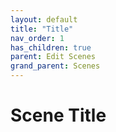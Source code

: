 ```yaml
---
layout: default
title: "Title"
nav_order: 1
has_children: true
parent: Edit Scenes
grand_parent: Scenes
---
```


# Scene Title
